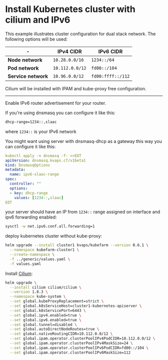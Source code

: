 # Install Kubernetes cluster with cilium and IPv6

This example illustrates cluster configuration for dual stack network. The following options will be used:

| -                   | IPv4 CIDR       | IPv6 CIDR         |
|---------------------|-----------------|-------------------|
| **Node network**    | `10.28.0.0/16`  | `1234::/64`       |
| **Pod network**     | `10.112.0.0/12` | `fd00::/104`      |
| **Service network** | `10.96.0.0/12`  | `fd00:ffff::/112` |

Cilium will be installed with IPAM and kube-proxy free configuration.

---

Enable IPv6 router advertisement for your router.

If you're using dnsmasq you can configure it like this:

```bash
dhcp-range=1234::,slaac
```

where `1234::` is your IPv6 network

You might want using server with dnsmasq-dhcp as a gateway this way you can configure it like this:

```yaml
kubectl apply -n dnsmasq -f- <<EOT
apiVersion: dnsmasq.kvaps.cf/v1beta1
kind: DnsmasqOptions
metadata:
  name: ipv6-slaac-range
spec:
  controller: ""
  options:
  - key: dhcp-range
    values: [1234::,slaac]
EOT
```

your server should have an IP from `1234::` range assigned on interface and ipv6 forwarding enabled:

```bash
sysctl -w net.ipv6.conf.all.forwarding=1
```

deploy kubernetes cluster without kube-proxy:

```bash
helm upgrade --install cluster1 kvaps/kubefarm --version 0.6.1 \
  --namespace kubefarm-cluster1 \
  --create-namespace \
  -f ../generic/values.yaml \
  -f values.yaml
```

Install [Cilium](https://cilium.io/):

```bash
helm upgrade \
  --install cilium cilium/cilium \
  --version 1.8.3 \
  --namespace kube-system \
  --set global.kubeProxyReplacement=strict \
  --set global.k8sServiceHost=cluster1-kubernetes-apiserver \
  --set global.k8sServicePort=6443 \
  --set global.ipv4.enabled=true \
  --set global.ipv6.enabled=true \
  --set global.tunnel=disabled \
  --set global.autoDirectNodeRoutes=true \
  --set global.nativeRoutingCIDR=10.112.0.0/12 \
  --set global.ipam.operator.clusterPoolIPv4PodCIDR=10.112.0.0/12 \
  --set global.ipam.operator.clusterPoolIPv4MaskSize=24 \
  --set global.ipam.operator.clusterPoolIPv6PodCIDR=fd00::/104 \
  --set global.ipam.operator.clusterPoolIPv6MaskSize=112
```
